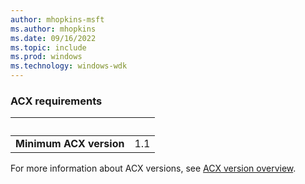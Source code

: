 ```yaml
---
author: mhopkins-msft
ms.author: mhopkins
ms.date: 09/16/2022
ms.topic: include
ms.prod: windows
ms.technology: windows-wdk
---
```


### ACX requirements

| &nbsp; | &nbsp; |
| ---- |:---- |
| **Minimum ACX version** | 1.1 |

For more information about ACX versions, see [ACX version overview]().
